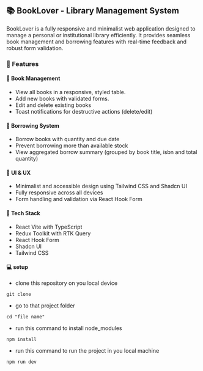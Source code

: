 ## 📚 BookLover - Library Management System
BookLover is a fully responsive and minimalist web application designed to manage a personal or institutional library efficiently. It provides seamless book management and borrowing features with real-time feedback and robust form validation.

### 🚀 Features

#### 📘 Book Management
- View all books in a responsive, styled table.
- Add new books with validated forms. 
- Edit and delete existing books 
- Toast notifications for destructive actions (delete/edit)

#### 🔄 Borrowing System
- Borrow books with quantity and due date
- Prevent borrowing more than available stock
- View aggregated borrow summary (grouped by book title, isbn and total quantity)

#### 🎨 UI & UX 
- Minimalist and accessible design using Tailwind CSS and Shadcn UI
- Fully responsive across all devices
- Form handling and validation via React Hook Form

#### 🧰 Tech Stack
- React Vite with TypeScript
- Redux Toolkit with RTK Query
- React Hook Form
- Shadcn UI
- Tailwind CSS

#### 💻 setup
- clone this repository on you local device
```
git clone 
```
- go to that project folder
```
cd "file name"
```
- run this command to install node_modules
```
npm install
```

- run this command to run the project in you local machine
```
npm run dev
```